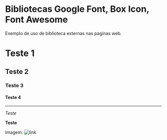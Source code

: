 # Bibliotecas Google Font, Box Icon, Font Awesome

Exemplo de uso de biblioteca externas nas paginas web.

# Teste 1
## Teste 2 
### Teste 3
#### Teste 4

---
_Teste_

**Teste**

Imagem:
![link](https://cdn.pixabay.com/photo/2025/03/05/14/35/cat-9448800_1280.jpg "gatinha Alasca")